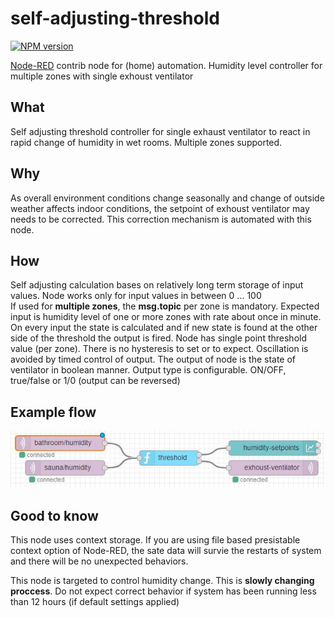 # self-adjusting-threshold
[![NPM version][npm-image]][npm-url]

[npm-image]: http://img.shields.io/npm/v/node-red-contrib-self-adjusting-threshold.svg
[npm-url]: https://npmjs.org/package/node-red-contrib-self-adjusting-threshold

[Node-RED](https://nodered.org/) contrib node for (home) automation. Humidity level controller for multiple zones with single exhoust ventilator

## What
Self adjusting threshold controller for single exhaust ventilator to react in rapid change of humidity in wet rooms. Multiple zones supported.

## Why
As overall environment conditions change seasonally and change of outside weather affects indoor conditions, the setpoint of exhoust ventilator may needs to be corrected. This correction mechanism is automated with this node. 

## How
Self adjusting calculation bases on relatively long term storage of input values.
Node works only for input values in between 0 ... 100  
If used for **multiple zones**, the **msg.topic** per zone is mandatory. 
Expected input is humidity level of one or more zones with rate about once in minute.
On every input the state is calculated and if new state is found at the other side of the threshold the output is fired. 
Node has single point threshold value (per zone). There is no hysteresis to set or to expect. Oscillation is avoided by timed control of output. 
The output of node is the state of ventilator in boolean manner. Output type is configurable. ON/OFF, true/false or 1/0 (output can be reversed)

## Example flow
![setup.JPG](img/setup.JPG)

## Good to know
This node uses context storage. If you are using file based presistable context option of Node-RED, the sate data will survie the restarts of system and there will be no unexpected behaviors. 

This node is targeted to control humidity change. This is **slowly changing proccess**. Do not expect correct behavior if system has been running less than 12 hours (if default settings applied)


